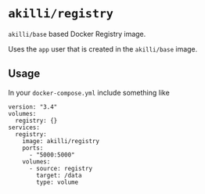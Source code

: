 # `akilli/registry`

`akilli/base` based Docker Registry image.

Uses the `app` user that is created in the `akilli/base` image.

## Usage

In your `docker-compose.yml` include something like

    version: "3.4"
    volumes:
      registry: {}
    services:
      registry:
        image: akilli/registry
        ports:
          - "5000:5000"
        volumes:
          - source: registry
            target: /data
            type: volume
